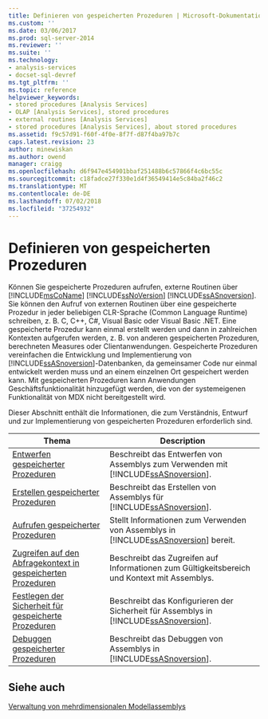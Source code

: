 ```yaml
---
title: Definieren von gespeicherten Prozeduren | Microsoft-Dokumentation
ms.custom: ''
ms.date: 03/06/2017
ms.prod: sql-server-2014
ms.reviewer: ''
ms.suite: ''
ms.technology:
- analysis-services
- docset-sql-devref
ms.tgt_pltfrm: ''
ms.topic: reference
helpviewer_keywords:
- stored procedures [Analysis Services]
- OLAP [Analysis Services], stored procedures
- external routines [Analysis Services]
- stored procedures [Analysis Services], about stored procedures
ms.assetid: f9c57d91-f60f-4f0e-8f7f-d87f4ba97b7c
caps.latest.revision: 23
author: minewiskan
ms.author: owend
manager: craigg
ms.openlocfilehash: d6f947e454901bbaf251488b6c57866f4c6bc55c
ms.sourcegitcommit: c18fadce27f330e1d4f36549414e5c84ba2f46c2
ms.translationtype: MT
ms.contentlocale: de-DE
ms.lasthandoff: 07/02/2018
ms.locfileid: "37254932"
---
```

# <a name="defining-stored-procedures"></a>Definieren von gespeicherten Prozeduren
  Können Sie gespeicherte Prozeduren aufrufen, externe Routinen über [!INCLUDE[msCoName](../../includes/msconame-md.md)] [!INCLUDE[ssNoVersion](../../includes/ssnoversion-md.md)] [!INCLUDE[ssASnoversion](../../includes/ssasnoversion-md.md)]. Sie können den Aufruf von externen Routinen über eine gespeicherte Prozedur in jeder beliebigen CLR-Sprache (Common Language Runtime) schreiben, z. B. C, C++, C#, Visual Basic oder Visual Basic .NET. Eine gespeicherte Prozedur kann einmal erstellt werden und dann in zahlreichen Kontexten aufgerufen werden, z. B. von anderen gespeicherten Prozeduren, berechneten Measures oder Clientanwendungen. Gespeicherte Prozeduren vereinfachen die Entwicklung und Implementierung von [!INCLUDE[ssASnoversion](../../includes/ssasnoversion-md.md)]-Datenbanken, da gemeinsamer Code nur einmal entwickelt werden muss und an einem einzelnen Ort gespeichert werden kann. Mit gespeicherten Prozeduren kann Anwendungen Geschäftsfunktionalität hinzugefügt werden, die von der systemeigenen Funktionalität von MDX nicht bereitgestellt wird.  
  
 Dieser Abschnitt enthält die Informationen, die zum Verständnis, Entwurf und zur Implementierung von gespeicherten Prozeduren erforderlich sind.  
  
|Thema|Description|  
|-----------|-----------------|  
|[Entwerfen gespeicherter Prozeduren](../multidimensional-models-extending-olap-stored-procedures/designing-stored-procedures.md)|Beschreibt das Entwerfen von Assemblys zum Verwenden mit [!INCLUDE[ssASnoversion](../../includes/ssasnoversion-md.md)].|  
|[Erstellen gespeicherter Prozeduren](creating-stored-procedures.md)|Beschreibt das Erstellen von Assemblys für [!INCLUDE[ssASnoversion](../../includes/ssasnoversion-md.md)].|  
|[Aufrufen gespeicherter Prozeduren](calling-stored-procedures.md)|Stellt Informationen zum Verwenden von Assemblys in [!INCLUDE[ssASnoversion](../../includes/ssasnoversion-md.md)] bereit.|  
|[Zugreifen auf den Abfragekontext in gespeicherten Prozeduren](accessing-query-context-in-stored-procedures.md)|Beschreibt das Zugreifen auf Informationen zum Gültigkeitsbereich und Kontext mit Assemblys.|  
|[Festlegen der Sicherheit für gespeicherte Prozeduren](setting-security-for-stored-procedures.md)|Beschreibt das Konfigurieren der Sicherheit für Assemblys in [!INCLUDE[ssASnoversion](../../includes/ssasnoversion-md.md)].|  
|[Debuggen gespeicherter Prozeduren](debugging-stored-procedures.md)|Beschreibt das Debuggen von Assemblys in [!INCLUDE[ssASnoversion](../../includes/ssasnoversion-md.md)].|  
  
## <a name="see-also"></a>Siehe auch  
 [Verwaltung von mehrdimensionalen Modellassemblys](../multidimensional-models/multidimensional-model-assemblies-management.md)  
  
  
